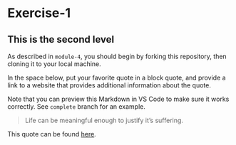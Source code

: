 # Exercise-1
## This is the second level
As described in `module-4`, you should begin by forking this repository, then cloning it to your local machine.

In the space below, put your favorite quote in a block quote, and provide a link to a website that provides additional information about the quote.

Note that you can preview this Markdown in VS Code to make sure it works correctly. See `complete` branch for an example.

> Life can be meaningful enough to justify it’s suffering.

This quote can be found [here](https://extrafilespace.wordpress.com/2017/09/11/jordan-peterson-quotes/).